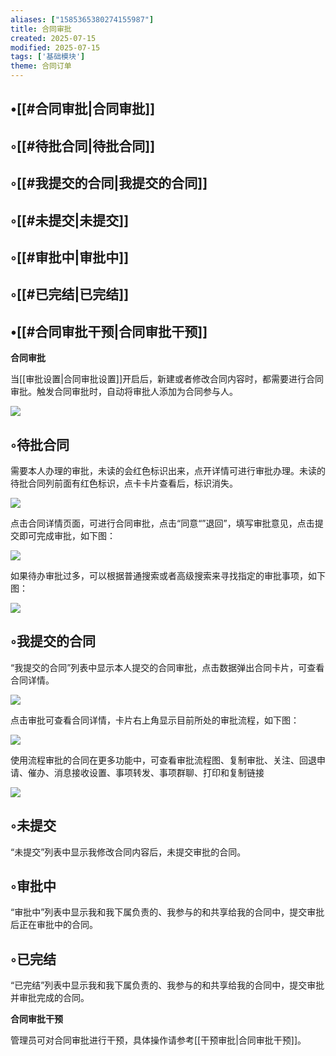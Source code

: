```yaml
---
aliases: ["1585365380274155987"]
title: 合同审批
created: 2025-07-15
modified: 2025-07-15
tags: ['基础模块']
theme: 合同订单
---
```


## •[[#合同审批|合同审批]]

## ◦[[#待批合同|待批合同]]

## ◦[[#我提交的合同|我提交的合同]]

## ◦[[#未提交|未提交]]

## ◦[[#审批中|审批中]]

## ◦[[#已完结|已完结]]

## •[[#合同审批干预|合同审批干预]]

**合同审批**

当[[审批设置|合同审批设置]]开启后，新建或者修改合同内容时，都需要进行合同审批。触发合同审批时，自动将审批人添加为合同参与人。

![](0556c3cfbe45bc6faccbf5d19b126c73.jpg)

## ◦待批合同

需要本人办理的审批，未读的会红色标识出来，点开详情可进行审批办理。未读的待批合同列前面有红色标识，点卡卡片查看后，标识消失。

![](ca15df06b2efba301dd8c268324daf32.jpg)

点击合同详情页面，可进行合同审批，点击“同意“”退回”，填写审批意见，点击提交即可完成审批，如下图：

![](e6df04ce858021c5b6535c24cf05b05d.jpg)

如果待办审批过多，可以根据普通搜索或者高级搜索来寻找指定的审批事项，如下图：

![](3c298618222567b28c47b312d3b7cc42.jpg)

## ◦我提交的合同

“我提交的合同”列表中显示本人提交的合同审批，点击数据弹出合同卡片，可查看合同详情。

![](f75e6fcb1c72538e9bbb6f4a19bff595.jpg)

点击审批可查看合同详情，卡片右上角显示目前所处的审批流程，如下图：

![](5919a83096fa2de8740378a1ea960c36.jpg)

使用流程审批的合同在更多功能中，可查看审批流程图、复制审批、关注、回退申请、催办、消息接收设置、事项转发、事项群聊、打印和复制链接

![](903beb44b463c35fa5711fb37c88b618.jpg)

## ◦未提交

“未提交”列表中显示我修改合同内容后，未提交审批的合同。

## ◦审批中

“审批中”列表中显示我和我下属负责的、我参与的和共享给我的合同中，提交审批后正在审批中的合同。

## ◦已完结

“已完结”列表中显示我和我下属负责的、我参与的和共享给我的合同中，提交审批并审批完成的合同。

**合同审批干预**

管理员可对合同审批进行干预，具体操作请参考[[干预审批|合同审批干预]]。